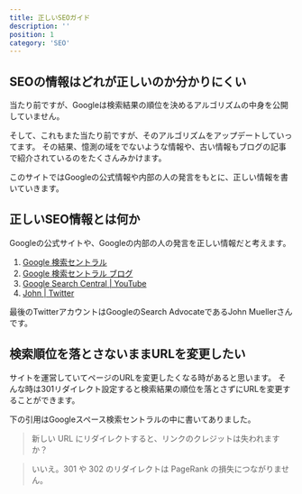 ```yaml
---
title: 正しいSEOガイド
description: ''
position: 1
category: 'SEO'
---
```

## SEOの情報はどれが正しいのか分かりにくい
当たり前ですが、Googleは検索結果の順位を決めるアルゴリズムの中身を公開していません。

そして、これもまた当たり前ですが、そのアルゴリズムをアップデートしていってます。
その結果、憶測の域をでないような情報や、古い情報もブログの記事で紹介されているのをたくさんみかけます。

このサイトではGoogleの公式情報や内部の人の発言をもとに、正しい情報を書いていきます。

## 正しいSEO情報とは何か
Googleの公式サイトや、Googleの内部の人の発言を正しい情報だと考えます。

1. [Google 検索セントラル](https://developers.google.com/search/?hl=JA)
1. [Google 検索セントラル ブログ](https://developers.google.com/search/blog?hl=ja)
1. [Google Search Central | YouTube](https://m.youtube.com/user/GoogleWebmasterHelp)
1. [John | Twitter](https://twitter.com/JohnMu)

最後のTwitterアカウントはGoogleのSearch AdvocateであるJohn Muellerさんです。

## 検索順位を落とさないままURLを変更したい
サイトを運営していてページのURLを変更したくなる時があると思います。
そんな時は301リダイレクト設定すると検索結果の順位を落とさずにURLを変更することができます。

下の引用はGoogleスペース検索セントラルの中に書いてありました。

> 新しい URL にリダイレクトすると、リンクのクレジットは失われますか？

> いいえ。301 や 302 のリダイレクトは PageRank の損失につながりません。
